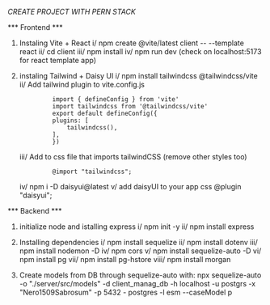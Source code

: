 
*CREATE PROJECT WITH PERN STACK*

*** Frontend ***
1) Instaling Vite + React
    i/      npm create @vite/latest client -- --template react
    ii/     cd client
    iii/    npm install
    iv/     npm run dev (check on localhost:5173 for react template app)

2) instaling Tailwind + Daisy UI
    i/      npm install tailwindcss @tailwindcss/vite 
    ii/     Add tailwind plugin to vite.config.js
                
                import { defineConfig } from 'vite'
                import tailwindcss from '@tailwindcss/vite'
                export default defineConfig({
                plugins: [
                    tailwindcss(),
                ],
                })
    iii/    Add to css file that imports tailwindCSS (remove other styles too)
                
                @import "tailwindcss";

    iv/     npm i -D daisyui@latest
    v/      add daisyUI to your app css
                @plugin "daisyui";

*** Backend ***

1) initialize node and istalling express
    i/      npm init -y
    ii/     npm install express

2) Installing dependencies 
    i/      npm install sequelize
    ii/     npm install dotenv
    iii/    npm install nodemon -D
    iv/     npm cors
    v/      npm install sequelize-auto -D
    vi/     npm install pg
    vii/    npm install pg-hstore
    viii/   npm install morgan

3) Create models from DB through sequelize-auto with:
    npx sequelize-auto -o "./server/src/models" -d client_manag_db -h localhost -u postgrs -x "Nero1509Sabrosum" -p 5432 - postgres -l esm --caseModel p
